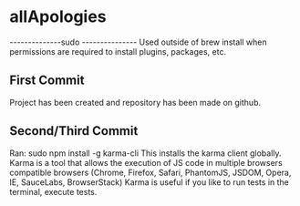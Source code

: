 # allApologies

--------------sudo ---------------
  Used outside of brew install when permissions are required to install plugins, packages, etc.

## First Commit 
  Project has been created and repository has been made on github.
  
## Second/Third Commit
  Ran: sudo npm install -g karma-cli
  This installs the karma client globally.  Karma is a tool that allows the execution of JS code in multiple browsers
     compatible browsers (Chrome, Firefox, Safari, PhantomJS, JSDOM, Opera, IE, SauceLabs, BrowserStack)
  Karma is useful if you like to run tests in the terminal, execute tests.
  
   
